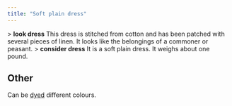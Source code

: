 ```yaml
---
title: "Soft plain dress"
---
```


\> **look dress**
This dress is stitched from cotton and has been patched with several
pieces of
linen. It looks like the belongings of a commoner or peasant.
\> **consider dress**
It is a soft plain dress.
It weighs about one pound.

## Other

Can be [dyed](dye "wikilink") different colours.